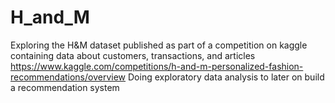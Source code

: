 # H_and_M
Exploring the H&M dataset published as part of a competition on kaggle containing data about customers, transactions, and articles https://www.kaggle.com/competitions/h-and-m-personalized-fashion-recommendations/overview
Doing exploratory data analysis to later on build a recommendation system

